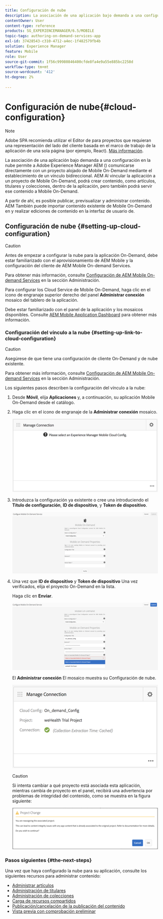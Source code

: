 ```yaml
---
title: Configuración de nube
description: La asociación de una aplicación bajo demanda a una configuración en la nube permite a Adobe Experience Manager AEM () comunicarse directamente con un proyecto alojado de Mobile On-Demand mediante el establecimiento de un vínculo bidireccional. Siga esta página para obtener más información.
contentOwner: User
content-type: reference
products: SG_EXPERIENCEMANAGER/6.5/MOBILE
topic-tags: authoring-on-demand-services-app
exl-id: 37428543-c310-4712-a4ec-1f482579fb4b
solution: Experience Manager
feature: Mobile
role: User
source-git-commit: 1f56c99980846400cfde8fa4e9a55e885bc2258d
workflow-type: tm+mt
source-wordcount: '412'
ht-degree: 2%

---
```


# Configuración de nube{#cloud-configuration}

>[!NOTE]
>
>Adobe SPA recomienda utilizar el Editor de para proyectos que requieran una representación del lado del cliente basada en el marco de trabajo de la aplicación de una sola página (por ejemplo, React). [Más información](/help/sites-developing/spa-overview.md).

La asociación de una aplicación bajo demanda a una configuración en la nube permite a Adobe Experience Manager AEM () comunicarse directamente con un proyecto alojado de Mobile On-Demand mediante el establecimiento de un vínculo bidireccional. AEM Al vincular la aplicación a un proyecto de Mobile On-Demand, podrá crear contenido, como artículos, titulares y colecciones, dentro de la aplicación, pero también podrá servir ese contenido a Mobile On-Demand.

A partir de ahí, es posible publicar, previsualizar y administrar contenido. AEM También puede importar contenido existente de Mobile On-Demand en y realizar ediciones de contenido en la interfaz de usuario de.

## Configuración de nube {#setting-up-cloud-configuration}

>[!CAUTION]
>
>Antes de empezar a configurar la nube para la aplicación On-Demand, debe estar familiarizado con el aprovisionamiento de AEM Mobile y la configuración del cliente de AEM Mobile On-demand Services.
>
>Para obtener más información, consulte [Configuración de AEM Mobile On-demand Services](/help/mobile/aem-mobile-setup.md) en la sección Administración.

Para configurar los Cloud Service de Mobile On-Demand, haga clic en el icono de engranaje superior derecho del panel **Administrar conexión** mosaico del tablero de la aplicación.

Debe estar familiarizado con el panel de la aplicación y los mosaicos disponibles. Consulte [AEM Mobile Application Dashboard](/help/mobile/mobile-apps-ondemand-application-dashboard.md) para obtener más información.

### Configuración del vínculo a la nube {#setting-up-link-to-cloud-configuration}

>[!CAUTION]
>
>Asegúrese de que tiene una configuración de cliente On-Demand y de nube existente.
>
>Para obtener más información, consulte [Configuración de AEM Mobile On-demand Services](/help/mobile/aem-mobile-setup.md) en la sección Administración.

Los siguientes pasos describen la configuración del vínculo a la nube:

1. Desde **Móvil**, elija **Aplicaciones** y, a continuación, su aplicación Mobile On-Demand desde el catálogo.
1. Haga clic en el icono de engranaje de la **Administrar conexión** mosaico.

   ![chlimage_1-65](assets/chlimage_1-65.png)

1. Introduzca la configuración ya existente o cree una introduciendo el **Título de configuración**, **ID de dispositivo**, y **Token de dispositivo**.

   ![chlimage_1-66](assets/chlimage_1-66.png)

1. Una vez que **ID de dispositivo** y **Token de dispositivo** Una vez verificados, elija el proyecto On-Demand en la lista.

   Haga clic en **Enviar**.

   ![chlimage_1-67](assets/chlimage_1-67.png)

   El **Administrar conexión** El mosaico muestra su Configuración de nube.

   ![chlimage_1-68](assets/chlimage_1-68.png)

   >[!CAUTION]
   >
   >Si intenta cambiar a qué proyecto está asociada esta aplicación, mientras cambia de proyecto en el panel, recibirá una advertencia por problemas de integridad del contenido, como se muestra en la figura siguiente:

   ![chlimage_1-69](assets/chlimage_1-69.png)

### Pasos siguientes {#the-next-steps}

Una vez que haya configurado la nube para su aplicación, consulte los siguientes recursos para administrar contenido:

* [Administrar artículos](/help/mobile/mobile-on-demand-managing-articles.md)
* [Administración de titulares](/help/mobile/mobile-on-demand-managing-banners.md)
* [Administración de colecciones](/help/mobile/mobile-on-demand-managing-collections.md)
* [Carga de recursos compartidos](/help/mobile/mobile-on-demand-shared-resources.md)
* [Publicación/cancelación de la publicación del contenido](/help/mobile/mobile-on-demand-publishing-unpublishing.md)
* [Vista previa con comprobación preliminar](/help/mobile/aem-mobile-manage-ondemand-services.md)
